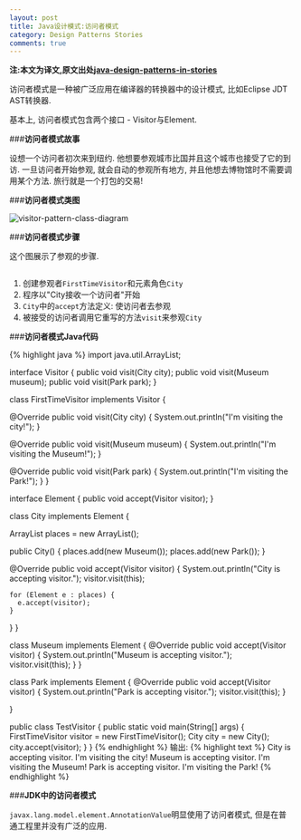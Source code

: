```yaml
---
layout: post
title: Java设计模式:访问者模式
category: Design Patterns Stories
comments: true
---
```


**注:本文为译文,原文出处[java-design-patterns-in-stories](http://www.programcreek.com/java-design-patterns-in-stories/)**

访问者模式是一种被广泛应用在编译器的转换器中的设计模式, 比如Eclipse JDT AST转换器.

基本上, 访问者模式包含两个接口 - Visitor与Element.



###**访问者模式故事**

设想一个访问者初次来到纽约. 他想要参观城市比国并且这个城市也接受了它的到访. 一旦访问者开始参观, 就会自动的参观所有地方, 并且他想去博物馆时不需要调用某个方法. 旅行就是一个打包的交易!

###**访问者模式类图**

<img class="alignleft size-full wp-image-8094" alt="visitor-pattern-class-diagram" src="http://www.programcreek.com/wp-content/uploads/2011/05/visitor-pattern-class-diagram.jpg">

###**访问者模式步骤**

这个图展示了参观的步骤.

<img class="alignleft size-full wp-image-3016" title="VisitorPatternWorkFlow" alt="" src="http://www.programcreek.com/wp-content/uploads/2011/05/VisitorPatternWorkFlow.jpg">

1. 创建参观者`FirstTimeVisitor`和元素角色`City`
2. 程序以"City接收一个访问者"开始
3. `City`中的`accept`方法定义: 使访问者去参观
4. 被接受的访问者调用它重写的方法`visit`来参观`City`

###**访问者模式Java代码**

{% highlight java %}
import java.util.ArrayList;
 
interface Visitor {
  public void visit(City city);
  public void visit(Museum museum);
  public void visit(Park park);
}
 
class FirstTimeVisitor implements Visitor {
 
  @Override
  public void visit(City city) {
    System.out.println("I'm visiting the city!");
  }
 
  @Override
  public void visit(Museum museum) {
    System.out.println("I'm visiting the Museum!");
  }
 
  @Override
  public void visit(Park park) {
    System.out.println("I'm visiting the Park!");
  }
}
 
interface Element {
  public void accept(Visitor visitor);
}
 
class City implements Element {
 
  ArrayList<Element> places = new ArrayList<Element>();
 
  public City() {
    places.add(new Museum());
    places.add(new Park());
  }
 
  @Override
  public void accept(Visitor visitor) {
    System.out.println("City is accepting visitor.");
    visitor.visit(this);
 
    for (Element e : places) {
      e.accept(visitor);
    }
  }
}
 
class Museum implements Element {
  @Override
  public void accept(Visitor visitor) {
    System.out.println("Museum is accepting visitor.");
    visitor.visit(this);
  }
}
 
class Park implements Element {
  @Override
  public void accept(Visitor visitor) {
    System.out.println("Park is accepting visitor.");
    visitor.visit(this);
  }
 
}
 
public class TestVisitor {
  public static void main(String[] args) {
    FirstTimeVisitor visitor = new FirstTimeVisitor();
    City city = new City();
    city.accept(visitor);
  }
}
{% endhighlight %}
输出:
{% highlight text %}
City is accepting visitor.
I'm visiting the city!
Museum is accepting visitor.
I'm visiting the Museum!
Park is accepting visitor.
I'm visiting the Park! 
{% endhighlight %}

###**JDK中的访问者模式**

`javax.lang.model.element.AnnotationValue`明显使用了访问者模式, 但是在普通工程里并没有广泛的应用.